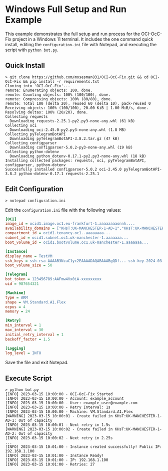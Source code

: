 # Windows Full Setup and Run Example

This example demonstrates the full setup and run process for the OCI-OcC-Fix project in a Windows 11 terminal. It includes the one command quick install, editing the `configuration.ini` file with Notepad, and executing the script with `python bot.py`.

## Quick Install

```shell
> git clone https://github.com/mosesman831/OCI-OcC-Fix.git && cd OCI-OcC-Fix && pip install -r requirements.txt
Cloning into 'OCI-OcC-Fix'...
remote: Enumerating objects: 100, done.
remote: Counting objects: 100% (100/100), done.
remote: Compressing objects: 100% (80/80), done.
remote: Total 100 (delta 20), reused 60 (delta 10), pack-reused 0
Receiving objects: 100% (100/100), 20.00 KiB | 1.00 MiB/s, done.
Resolving deltas: 100% (20/20), done.
Collecting requests
  Downloading requests-2.25.1-py2.py3-none-any.whl (61 kB)
Collecting oci
  Downloading oci-2.45.0-py2.py3-none-any.whl (1.8 MB)
Collecting pyTelegramBotAPI
  Downloading pyTelegramBotAPI-3.8.2.tar.gz (47 kB)
Collecting configparser
  Downloading configparser-5.0.2-py3-none-any.whl (19 kB)
Collecting python-dotenv
  Downloading python_dotenv-0.17.1-py2.py3-none-any.whl (18 kB)
Installing collected packages: requests, oci, pyTelegramBotAPI, configparser, python-dotenv
Successfully installed configparser-5.0.2 oci-2.45.0 pyTelegramBotAPI-3.8.2 python-dotenv-0.17.1 requests-2.25.1
```

## Edit Configuration

```shell
> notepad configuration.ini
```

Edit the `configuration.ini` file with the following values:

```ini
[OCI]
image_id = ocid1.image.oc1.eu-frankfurt-1.aaaaaaaaonnh....
availability_domains = ["KHsT:UK-MANCHESTER-1-AD-1","KHsT:UK-MANCHESTER-1-AD-2"]
compartment_id = ocid1.tenancy.oc1..aaaaaaaa...
subnet_id = ocid1.subnet.oc1.uk-manchester-1.aaaaaaa...
boot_volume_id = ocid1.bootvolume.oc1.uk-manchester-1.aaaaaaa...

[Instance]
display_name = TestVM
ssh_keys = ssh-rsa AAAAB3NzaC1yc2EAAAADAQABAAABgQDf... ssh-key-2024-03-15
boot_volume_size = 50

[Telegram]
bot_token = 123456789:AAFmw4Vx0iA-xxxxxxxxx
uid = 987654321

[Machine]
type = ARM
shape = VM.Standard.A1.Flex
ocpus = 4
memory = 24

[Retry]
min_interval = 1
max_interval = 30
initial_retry_interval = 1
backoff_factor = 1.5

[Logging]
log_level = INFO
```

Save the file and exit Notepad.

## Execute Script

```shell
> python bot.py
[INFO] 2023-03-15 10:00:00 - OCI-OcC-Fix Started
[INFO] 2023-03-15 10:00:00 - Account: example_account
[INFO] 2023-03-15 10:00:00 - User: example_user@example.com
[INFO] 2023-03-15 10:00:00 - Retry Interval: 1s
[INFO] 2023-03-15 10:00:00 - Machine: VM.Standard.A1.Flex
[WARNING] 2023-03-15 10:00:01 - Create failed in KHsT:UK-MANCHESTER-1-AD-1: Out of capacity
[INFO] 2023-03-15 10:00:01 - Next retry in 1.5s
[WARNING] 2023-03-15 10:00:02 - Create failed in KHsT:UK-MANCHESTER-1-AD-2: Out of capacity
[INFO] 2023-03-15 10:00:02 - Next retry in 2.25s
...
[INFO] 2023-03-15 10:01:00 - Instance created successfully! Public IP: 192.168.1.100
[INFO] 2023-03-15 10:01:00 - Instance Ready!
[INFO] 2023-03-15 10:01:00 - IP: 192.168.1.100
[INFO] 2023-03-15 10:01:00 - Retries: 27
```

